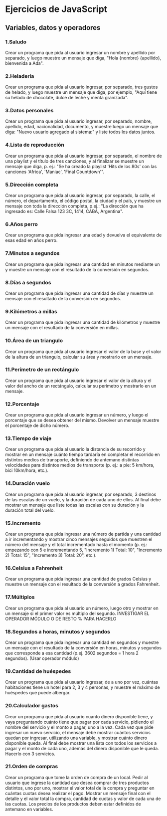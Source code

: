 # Ejercicios de JavaScript

## Variables, datos y operadores

### 1.Saludo

Crear un programa que pida al usuario ingresar un nombre y apellido por separado, y luego muestre un mensaje que diga, "Hola {nombre} {apellido}, bienvenida a Ada".

### 2.Heladería

Crear un programa que pida al usuario ingresar, por separado, tres gustos de helado, y luego muestre un mensaje que diga, por ejemplo, "Aquí tiene su helado de chocolate, dulce de leche y menta granizada".


### 3.Datos personales

Crear un programa que pida al usuario ingresar, por separado, nombre, apellido, edad, nacionalidad, documento, y muestre luego un mensaje que diga: "Nuevo usuario agregado al sistema:" y liste todos los datos juntos.

### 4.Lista de reproducción

Crear un programa que pida al usuario ingresar, por separado, el nombre de una playlist y el título de tres canciones, y al finalizar se muestre un mensaje que diga, p. ej.: "Se ha creado la playlist 'Hits de los 80s' con las canciones 'Africa', 'Maniac', 'Final Countdown'".

### 5.Dirección completa

Crear un programa que pida al usuario ingresar, por separado, la calle, el número, el departamento, el código postal, la ciudad y el país, y muestre un mensaje con toda la dirección completa, p.ej.: "La dirección que ha ingresado es: Calle Falsa 123 3C, 1414, CABA, Argentina".

### 6.Años perro

Crear un programa que pida ingresar una edad y devuelva el equivalente de esas edad en años perro.

### 7.Minutos a segundos

Crear un programa que pida ingresar una cantidad en minutos mediante un y muestre un mensaje con el resultado de la conversión en segundos.

### 8.Días a segundos

Crear un programa que pida ingresar una cantidad de días y muestre un mensaje con el resultado de la conversión en segundos.

### 9.Kilómetros a millas

Crear un programa que pida ingresar una cantidad de kilómetros y muestre un mensaje con el resultado de la conversión en millas.

### 10.Área de un triangulo

Crear un programa que pida al usuario ingresar el valor de la base y el valor de la altura de un triangulo, calcular su área y mostrarlo en un mensaje.

### 11.Perímetro de un rectángulo

Crear un programa que pida al usuario ingresar el valor de la altura y el valor del ancho de un rectángulo, calcular su perímetro y mostrarlo en un mensaje.

### 12.Porcentaje

Crear un programa que pida al usuario ingresar un número, y luego el porcentaje que se desea obtener del mismo. Devolver un mensaje muestre el porcentaje de dicho número.

### 13.Tiempo de viaje

Crear un programa que pida al usuario la distancia de su recorrido y mostrar en un mensaje cuánto tiempo tardaría en completar el recorrido en distintos medios de transporte, definiendo de antemano distintas velocidades para distintos medios de transporte (p. ej.: a pie: 5 km/hora, bici 10km/hora, etc.).

### 14.Duración vuelo

Crear un programa que pida al usuario ingresar, por separado, 3 destinos de las escalas de un vuelo, y la duración de cada uno de ellos. Al final debe mostrar un mensaje que liste todas las escalas con su duración y la duración total del vuelo.

### 15.Incremento

Crear un programa que pida ingresar una número de partida y una cantidad a ir incrementando y mostrar cinco mensajes seguidos que muestren el número del mensaje y el total incrementado hasta el momento (p. ej.: empezando con 5 e incrementando 5, "Incremento 1) Total: 10", "Incremento 2) Total: 15", "Incremento 3) Total: 20", etc.).

### 16.Celsius a Fahrenheit

Crear un programa que pida ingresar una cantidad de grados Celsius y muestre un mensaje con el resultado de la conversión a grados Fahrenheit.

### 17.Múltiplos

Crear un programa que pida al usuario un número, luego otro y mostrar en un mensaje si el primer valor es múltiplo del segundo. INVESTIGAR EL OPERADOR MÓDULO O DE RESTO % PARA HACERLO

### 18.Segundos a horas, minutos y segundos

Crear un programa que pida ingresar una cantidad en segundos y muestre un mensaje con el resultado de la conversión en horas, minutos y segundos que corresponde a esa cantidad (p.ej. 3602 segundos = 1 hora 2 segundos). (Usar operador módulo)

### 19.Cantidad de huéspedes

Crear un programa que pida al usuario ingresar, de a uno por vez, cuántas habitaciones tiene un hotel para 2, 3 y 4 personas, y muestre el máximo de huéspedes que puede albergar.

### 20.Calculador gastos

Crear un programa que pida al usuario cuanto dinero disponible tiene, y vaya preguntando cuánto tiene que pagar por cada servicio, pidiendo el nombre del servicio y el monto a pagar, uno a la vez. Cada vez que pide ingresar un nuevo servicio, el mensaje debe mostrar cuántos servicios quedan por ingresar, utilizando una variable, y mostrar cuánto dinero disponible queda. Al final debe mostrar una lista con todos los servicios a pagar y el monto de cada uno, además del dinero disponible que le queda. Hacerlo con 3 servicios.

### 21.Orden de compras

Crear un programa que tome la orden de compra de un local. Pedir al usuario que ingrese la cantidad que desea comprar de tres productos distintos, uno por uno, mostrar el valor total de la compra y preguntar en cuántas cuotas desea realizar el pago. Mostrar un mensaje final con el detalle y el valor total la compra, cantidad de cuotas y valor de cada una de las cuotas. Los precios de los productos deben estar definidos de antemano en variables.